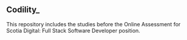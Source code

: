 ## Codility\_

This repository includes the studies before the Online Assessment for Scotia Digital: Full Stack Software Developer position.
